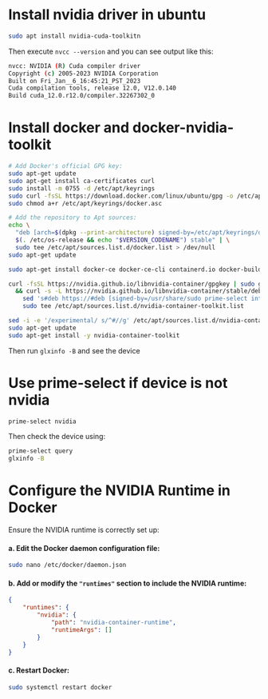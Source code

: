 # Install nvidia driver in ubuntu
```bash
sudo apt install nvidia-cuda-toolkitn
```
Then execute `nvcc --version` and you can see output like this:
```bash
nvcc: NVIDIA (R) Cuda compiler driver
Copyright (c) 2005-2023 NVIDIA Corporation
Built on Fri_Jan__6_16:45:21_PST_2023
Cuda compilation tools, release 12.0, V12.0.140
Build cuda_12.0.r12.0/compiler.32267302_0
```

# Install docker and docker-nvidia-toolkit
```bash
# Add Docker's official GPG key:
sudo apt-get update
sudo apt-get install ca-certificates curl
sudo install -m 0755 -d /etc/apt/keyrings
sudo curl -fsSL https://download.docker.com/linux/ubuntu/gpg -o /etc/apt/keyrings/docker.asc
sudo chmod a+r /etc/apt/keyrings/docker.asc

# Add the repository to Apt sources:
echo \
  "deb [arch=$(dpkg --print-architecture) signed-by=/etc/apt/keyrings/docker.asc] https://download.docker.com/linux/ubuntu \
  $(. /etc/os-release && echo "$VERSION_CODENAME") stable" | \
  sudo tee /etc/apt/sources.list.d/docker.list > /dev/null
sudo apt-get update

sudo apt-get install docker-ce docker-ce-cli containerd.io docker-buildx-plugin docker-compose-plugin

```

```bash
curl -fsSL https://nvidia.github.io/libnvidia-container/gpgkey | sudo gpg --dearmor -o /usr/share/keyrings/nvidia-container-toolkit-keyring.gpg \
  && curl -s -L https://nvidia.github.io/libnvidia-container/stable/deb/nvidia-container-toolkit.list | \
    sed 's#deb https://#deb [signed-by=/usr/share/sudo prime-select intelkeyrings/nvidia-container-toolkit-keyring.gpg] https://#g' | \
    sudo tee /etc/apt/sources.list.d/nvidia-container-toolkit.list

sed -i -e '/experimental/ s/^#//g' /etc/apt/sources.list.d/nvidia-container-toolkit.list
sudo apt-get update
sudo apt-get install -y nvidia-container-toolkit
```

Then run `glxinfo -B` and see the device

# Use prime-select if device is not nvidia
```bash
prime-select nvidia
```
Then check the device using:
```bash
prime-select query
glxinfo -B
```

# Configure the NVIDIA Runtime in Docker
Ensure the NVIDIA runtime is correctly set up:

#### a. Edit the Docker daemon configuration file:
```bash
sudo nano /etc/docker/daemon.json
```

#### b. Add or modify the `"runtimes"` section to include the NVIDIA runtime:
```json
{
    "runtimes": {
        "nvidia": {
            "path": "nvidia-container-runtime",
            "runtimeArgs": []
        }
    }
}
```

#### c. Restart Docker:
```bash
sudo systemctl restart docker
```
